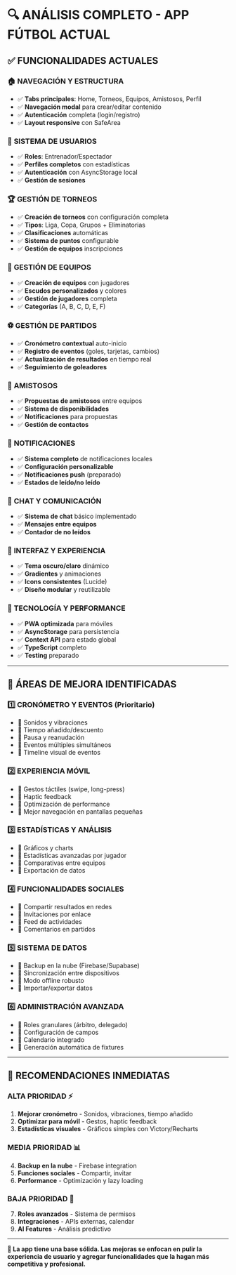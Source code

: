 # 🔍 ANÁLISIS COMPLETO - APP FÚTBOL ACTUAL

## ✅ **FUNCIONALIDADES ACTUALES**

### 🏠 **NAVEGACIÓN Y ESTRUCTURA**
- ✅ **Tabs principales**: Home, Torneos, Equipos, Amistosos, Perfil
- ✅ **Navegación modal** para crear/editar contenido
- ✅ **Autenticación** completa (login/registro)
- ✅ **Layout responsive** con SafeArea

### 👤 **SISTEMA DE USUARIOS**
- ✅ **Roles**: Entrenador/Espectador
- ✅ **Perfiles completos** con estadísticas
- ✅ **Autenticación** con AsyncStorage local
- ✅ **Gestión de sesiones**

### 🏆 **GESTIÓN DE TORNEOS**
- ✅ **Creación de torneos** con configuración completa
- ✅ **Tipos**: Liga, Copa, Grupos + Eliminatorias
- ✅ **Clasificaciones** automáticas
- ✅ **Sistema de puntos** configurable
- ✅ **Gestión de equipos** inscripciones

### 👥 **GESTIÓN DE EQUIPOS**
- ✅ **Creación de equipos** con jugadores
- ✅ **Escudos personalizados** y colores
- ✅ **Gestión de jugadores** completa
- ✅ **Categorías** (A, B, C, D, E, F)

### ⚽ **GESTIÓN DE PARTIDOS**
- ✅ **Cronómetro contextual** auto-inicio
- ✅ **Registro de eventos** (goles, tarjetas, cambios)
- ✅ **Actualización de resultados** en tiempo real
- ✅ **Seguimiento de goleadores**

### 🤝 **AMISTOSOS**
- ✅ **Propuestas de amistosos** entre equipos
- ✅ **Sistema de disponibilidades**
- ✅ **Notificaciones** para propuestas
- ✅ **Gestión de contactos**

### 🔔 **NOTIFICACIONES**
- ✅ **Sistema completo** de notificaciones locales
- ✅ **Configuración personalizable**
- ✅ **Notificaciones push** (preparado)
- ✅ **Estados de leído/no leído**

### 💬 **CHAT Y COMUNICACIÓN**
- ✅ **Sistema de chat** básico implementado
- ✅ **Mensajes entre equipos**
- ✅ **Contador de no leídos**

### 🎨 **INTERFAZ Y EXPERIENCIA**
- ✅ **Tema oscuro/claro** dinámico
- ✅ **Gradientes** y animaciones
- ✅ **Icons consistentes** (Lucide)
- ✅ **Diseño modular** y reutilizable

### 📱 **TECNOLOGÍA Y PERFORMANCE**
- ✅ **PWA optimizada** para móviles
- ✅ **AsyncStorage** para persistencia
- ✅ **Context API** para estado global
- ✅ **TypeScript** completo
- ✅ **Testing** preparado

---

## 🚀 **ÁREAS DE MEJORA IDENTIFICADAS**

### 1️⃣ **CRONÓMETRO Y EVENTOS (Prioritario)**
- 🔧 Sonidos y vibraciones
- 🔧 Tiempo añadido/descuento
- 🔧 Pausa y reanudación
- 🔧 Eventos múltiples simultáneos
- 🔧 Timeline visual de eventos

### 2️⃣ **EXPERIENCIA MÓVIL**
- 🔧 Gestos táctiles (swipe, long-press)
- 🔧 Haptic feedback
- 🔧 Optimización de performance
- 🔧 Mejor navegación en pantallas pequeñas

### 3️⃣ **ESTADÍSTICAS Y ANÁLISIS**
- 🔧 Gráficos y charts
- 🔧 Estadísticas avanzadas por jugador
- 🔧 Comparativas entre equipos
- 🔧 Exportación de datos

### 4️⃣ **FUNCIONALIDADES SOCIALES**
- 🔧 Compartir resultados en redes
- 🔧 Invitaciones por enlace
- 🔧 Feed de actividades
- 🔧 Comentarios en partidos

### 5️⃣ **SISTEMA DE DATOS**
- 🔧 Backup en la nube (Firebase/Supabase)
- 🔧 Sincronización entre dispositivos
- 🔧 Modo offline robusto
- 🔧 Importar/exportar datos

### 6️⃣ **ADMINISTRACIÓN AVANZADA**
- 🔧 Roles granulares (árbitro, delegado)
- 🔧 Configuración de campos
- 🔧 Calendario integrado
- 🔧 Generación automática de fixtures

---

## 🎯 **RECOMENDACIONES INMEDIATAS**

### **ALTA PRIORIDAD** ⚡
1. **Mejorar cronómetro** - Sonidos, vibraciones, tiempo añadido
2. **Optimizar para móvil** - Gestos, haptic feedback
3. **Estadísticas visuales** - Gráficos simples con Victory/Recharts

### **MEDIA PRIORIDAD** 📊  
4. **Backup en la nube** - Firebase integration
5. **Funciones sociales** - Compartir, invitar
6. **Performance** - Optimización y lazy loading

### **BAJA PRIORIDAD** 🔮
7. **Roles avanzados** - Sistema de permisos
8. **Integraciones** - APIs externas, calendar
9. **AI Features** - Análisis predictivo

---

**📝 La app tiene una base sólida. Las mejoras se enfocan en pulir la experiencia de usuario y agregar funcionalidades que la hagan más competitiva y profesional.**